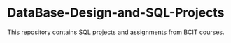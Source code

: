 # DataBase-Design-and-SQL-Projects

This repository contains SQL projects and assignments from BCIT courses.
